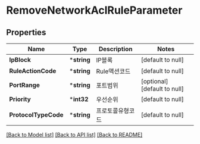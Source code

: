 # RemoveNetworkAclRuleParameter

## Properties
Name | Type | Description | Notes
------------ | ------------- | ------------- | -------------
**IpBlock** | ***string** | IP블록 | [default to null]
**RuleActionCode** | ***string** | Rule액션코드 | [default to null]
**PortRange** | ***string** | 포트범위 | [optional] [default to null]
**Priority** | ***int32** | 우선순위 | [default to null]
**ProtocolTypeCode** | ***string** | 프로토콜유형코드 | [default to null]

[[Back to Model list]](../README.md#documentation-for-models) [[Back to API list]](../README.md#documentation-for-api-endpoints) [[Back to README]](../README.md)



